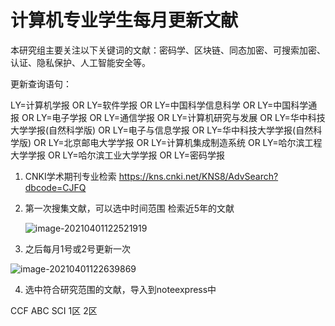 # 计算机专业学生每月更新文献

本研究组主要关注以下关键词的文献：密码学、区块链、同态加密、可搜索加密、认证、隐私保护、人工智能安全等。

更新查询语句：

LY=计算机学报 OR LY=软件学报 OR LY=中国科学信息科学 OR LY=中国科学通报 OR LY=电子学报 OR LY=通信学报  OR LY=计算机研究与发展 OR LY=华中科技大学学报(自然科学版) OR LY=电子与信息学报 OR LY=华中科技大学学报(自然科学版) OR LY=北京邮电大学学报 OR LY=计算机集成制造系统  OR LY=哈尔滨工程大学学报  OR LY=哈尔滨工业大学学报 OR LY=密码学报

1. CNKI学术期刊专业检索 https://kns.cnki.net/KNS8/AdvSearch?dbcode=CJFQ

   

2. 第一次搜集文献，可以选中时间范围 检索近5年的文献

   ![image-20210401122521919](C:\Users\Administrator\AppData\Roaming\Typora\typora-user-images\image-20210401122521919.png)

3. 之后每月1号或2号更新一次

![image-20210401122639869](C:\Users\Administrator\AppData\Roaming\Typora\typora-user-images\image-20210401122639869.png)

4. 选中符合研究范围的文献，导入到noteexpress中







CCF ABC SCI 1区 2区